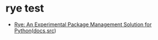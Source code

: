 # rye test

- [Rye: An Experimental Package Management Solution for Python](https://rye-up.com/)([docs](https://rye-up.com/guide/),[src](https://github.com/mitsuhiko/rye))
